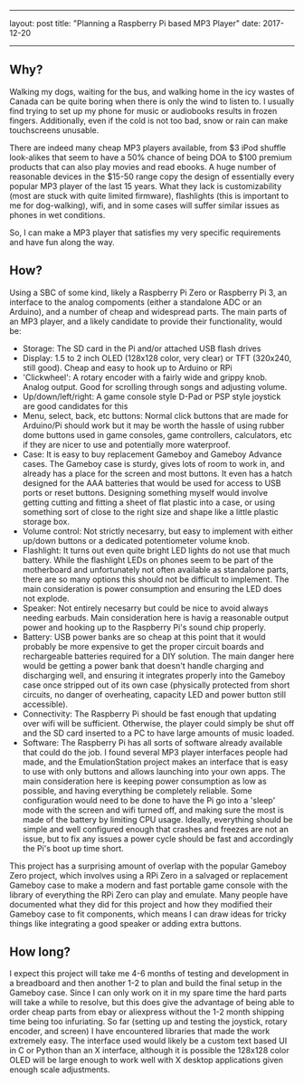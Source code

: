 ***
layout: post
title: "Planning a Raspberry Pi based MP3 Player"
date: 2017-12-20
***
## Why?
Walking my dogs, waiting for the bus, and walking home in the icy wastes of Canada can be quite boring when there is only the wind to listen to. I usually find trying to set up my phone for music or audiobooks results in frozen fingers.
 Additionally, even if the cold is not too bad, snow or rain can make touchscreens unusable.

There are indeed many cheap MP3 players available, from $3 iPod shuffle look-alikes that seem to have a 50% chance of being DOA to $100 premium products that can also play movies and read ebooks. A huge number of reasonable devices in the $15-50 range copy the design of essentially every popular MP3 player of the last 15 years. What they lack is customizability (most are stuck with quite limited firmware), flashlights (this is important to me for dog-walking), wifi, and in some cases will suffer similar issues as phones in wet conditions.


So, I can make a MP3 player that satisfies my very specific requirements and have fun along the way.

## How?
Using a SBC of some kind, likely a Raspberry Pi Zero or Raspberry Pi 3, an interface to the analog compoments (either a standalone ADC or an Arduino), and a number of cheap and widespread parts. 
 The main parts of an MP3 player, and a likely candidate to provide their functionality, would be:
* Storage: The SD card in the Pi and/or attached USB flash drives
* Display: 1.5 to 2 inch OLED (128x128 color, very clear) or TFT (320x240, still good). Cheap and easy to hook up to Arduino or RPi
* 'Clickwheel': A rotary encoder with a fairly wide and grippy knob. Analog output. Good for scrolling through songs and adjusting volume.
* Up/down/left/right: A game console style D-Pad or PSP style joystick are good candidates for this
* Menu, select, back, etc buttons: Normal click buttons that are made for Arduino/Pi should work but it may be worth the hassle of using rubber dome buttons used in game consoles, game controllers, calculators, etc if they are nicer to use and potentially more waterproof.
* Case: It is easy to buy replacement Gameboy and Gameboy Advance cases. The Gameboy case is sturdy, gives lots of room to work in, and already has a place for the screen and most buttons. It even has a hatch designed for the AAA batteries that would be used for access to USB ports or reset buttons. Designing something myself would involve getting cutting and fitting a sheet of flat plastic into a case, or using something sort of close to the right size and shape like a little plastic storage box.
* Volume control: Not strictly necesarry, but easy to implement with either up/down buttons or a dedicated potentiometer volume knob.
* Flashlight: It turns out even quite bright LED lights do not use that much battery. While the flashlight LEDs on phones seem to be part of the motherboard and unfortunately not often available as standalone parts, there are so many options this should not be difficult to implement. The main consideration is power consumption and ensuring the LED does not explode.
* Speaker: Not entirely necesarry but could be nice to avoid always needing earbuds. Main consideration here is havig a reasonable output power and hooking up to the Raspberry Pi's sound chip properly.
* Battery: USB power banks are so cheap at this point that it would probably be more expensive to get the proper circuit boards and rechargeable batteries required for a DIY solution. The main danger here would be getting a power bank that doesn't handle charging and discharging well, and ensuring it integrates properly into the Gameboy case once stripped out of its own case (physically protected from short circuits, no danger of overheating, capacity LED and power button still accessible).
* Connectivity: The Raspberry Pi should be fast enough that updating over wifi will be sufficient. Otherwise, the player could simply be shut off and the SD card inserted to a PC to have large amounts of music loaded.
* Software: The Raspberry Pi has all sorts of software already available that could do the job. I found several MP3 player interfaces people had made, and the EmulationStation project makes an interface that is easy to use with only buttons and allows launching into your own apps. The main consideration here is keeping power consumption as low as possible, and having everything be completely reliable. Some configuration would need to be done to have the Pi go into a 'sleep' mode with the screen and wifi turned off, and making sure the most is made of the battery by limiting CPU usage. Ideally, everything should be simple and well configured enough that crashes and freezes are not an issue, but to fix any issues a power cycle should be fast and accordingly the Pi's boot up time short.

This project has a surprising amount of overlap with the popular Gameboy Zero project, which involves using a RPi Zero in a salvaged or replacement Gameboy case to make a modern and fast portable game console with the library of everything the RPi Zero can play and emulate. Many people have documented what they did for this project and how they modified their Gameboy case to fit components, which means I can draw ideas for tricky things like integrating a good speaker or adding extra buttons.

## How long?
I expect this project will take me 4-6 months of testing and development in a breadboard and then another 1-2 to plan and build the final setup in the Gameboy case. Since I can only work on it in my spare time the hard parts will take a while to resolve, but this does give the advantage of being able to order cheap parts from ebay or aliexpress without the 1-2 month shipping time being too infuriating. So far (setting up and testing the joystick, rotary encoder, and screen) I have encountered libraries that made the work extremely easy. The interface used would likely be a custom text based UI in C or Python than an X interface, although it is possible the 128x128 color OLED will be large enough to work well with X desktop applications given enough scale adjustments.

